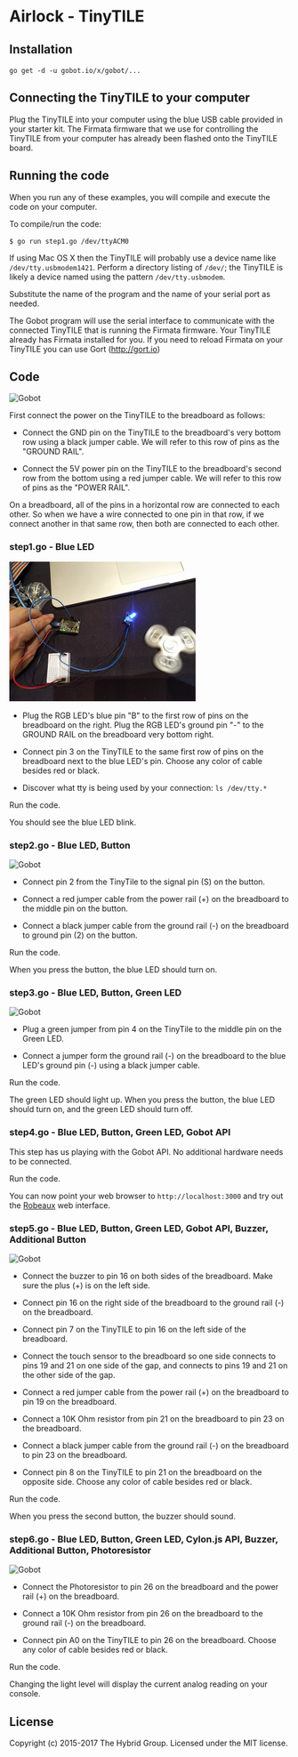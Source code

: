 # Airlock - TinyTILE

## Installation

```
go get -d -u gobot.io/x/gobot/...
```

## Connecting the TinyTILE to your computer

Plug the TinyTILE into your computer using the blue USB cable provided in your starter kit. The Firmata firmware that we use for controlling the TinyTILE from your computer has already been flashed onto the TinyTILE board.

## Running the code
When you run any of these examples, you will compile and execute the code on your computer.

To compile/run the code:

```
$ go run step1.go /dev/ttyACM0
```

If using Mac OS X then the TinyTILE will probably use a device name like `/dev/tty.usbmodem1421`. Perform a directory listing of `/dev/`; the TinyTILE is likely a device named using the pattern `/dev/tty.usbmodem`.

Substitute the name of the program and the name of your serial port as needed.

The Gobot program will use the serial interface to communicate with the connected TinyTILE that is running the Firmata firmware. Your TinyTILE already has Firmata installed for you. If you need to reload Firmata on your TinyTILE you can use Gort (http://gort.io)

## Code

![Gobot](../../images/tinytile/step0.jpg)

First connect the power on the TinyTILE to the breadboard as follows:

- Connect the GND pin on the TinyTILE to the breadboard's very bottom row using a black jumper cable. We will refer to this row of pins as the "GROUND RAIL".

- Connect the 5V power pin on the TinyTILE to the breadboard's second row from the bottom using a red jumper cable. We will refer to this row of pins as the "POWER RAIL".

On a breadboard, all of the pins in a horizontal row are connected to each other. So when we have a wire connected to one pin in that row, if we connect another in that same row, then both are connected to each other.

### step1.go - Blue LED

![Gobot](images/airlockstep1.jpg)

- Plug the RGB LED's blue pin "B" to the first row of pins on the breadboard on the right. Plug the RGB LED's ground pin "-" to the GROUND RAIL on the breadboard very bottom right.

- Connect pin 3 on the TinyTILE to the same first row of pins on the breadboard next to the blue LED's pin. Choose any color of cable besides red or black.

- Discover what tty is being used by your connection: `ls /dev/tty.*`

Run the code.

You should see the blue LED blink.

### step2.go - Blue LED, Button

![Gobot](../../images/tinytile/step2.jpg)

- Connect pin 2 from the TinyTile to the signal pin (S) on the button.

- Connect a red jumper cable from the power rail (+) on the breadboard to the middle pin on the button.

- Connect a black jumper cable from the ground rail (-) on the breadboard to ground pin (2) on the button.

Run the code.

When you press the button, the blue LED should turn on.

### step3.go - Blue LED, Button, Green LED

![Gobot](../../images/tinytile/step3.jpg)

- Plug a green jumper from pin 4 on the TinyTile to the middle pin on the Green LED.

- Connect a jumper form the ground rail (-) on the breadboard to the blue LED's ground pin (-) using a black jumper cable.

Run the code.

The green LED should light up. When you press the button, the blue LED should turn on, and the green LED should turn off.

### step4.go - Blue LED, Button, Green LED, Gobot API

This step has us playing with the Gobot API. No additional hardware needs to be connected.

Run the code.

You can now point your web browser to `http://localhost:3000` and try out the [Robeaux](https://github.com/hybridgroup/robeaux) web interface.

### step5.go - Blue LED, Button, Green LED, Gobot API, Buzzer, Additional Button

![Gobot](../../images/tinytile/step5.jpg)

- Connect the buzzer to pin 16 on both sides of the breadboard. Make sure the plus (+) is on the left side.

- Connect pin 16 on the right side of the breadboard to the ground rail (-) on the breadboard.

- Connect pin 7 on the TinyTILE to pin 16 on the left side of the breadboard.

- Connect the touch sensor to the breadboard so one side connects to pins 19 and 21 on one side of the gap, and connects to pins 19 and 21 on the other side of the gap.

- Connect a red jumper cable from the power rail (+) on the breadboard to pin 19 on the breadboard.

- Connect a 10K Ohm resistor from pin 21 on the breadboard to pin 23 on the breadboard.

- Connect a black jumper cable from the ground rail (-) on the breadboard to pin 23 on the breadboard.

- Connect pin 8 on the TinyTILE to pin 21 on the breadboard on the opposite side. Choose any color of cable besides red or black.

Run the code.

When you press the second button, the buzzer should sound.

### step6.go - Blue LED, Button, Green LED, Cylon.js API, Buzzer, Additional Button, Photoresistor

![Gobot](../../images/tinytile/step6.jpg)

- Connect the Photoresistor to pin 26 on the breadboard and the power rail (+) on the breadboard.

- Connect a 10K Ohm resistor from pin 26 on the breadboard to the ground rail (-) on the breadboard.

- Connect pin A0 on the TinyTILE to pin 26 on the breadboard. Choose any color of cable besides red or black.

Run the code.

Changing the light level will display the current analog reading on your console.

## License

Copyright (c) 2015-2017 The Hybrid Group. Licensed under the MIT license.
